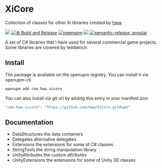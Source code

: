 # XiCore

Collection of classes for other Xi libraries created by [hww](https://github.com/hww)

![](https://img.shields.io/badge/unity-2018.3%20or%20later-green.svg)
[![⚙ Build and Release](https://github.com/hww/XiCore/actions/workflows/ci.yml/badge.svg)](https://github.com/hww/XiCore/actions/workflows/ci.yml)
[![openupm](https://img.shields.io/npm/v/com.hww.xicore?label=openupm&registry_uri=https://package.openupm.com)](https://openupm.com/packages/com.hww.xicore/)
[![](https://img.shields.io/github/license/hww/XiCore.svg)](https://github.com/hww/XiCore/blob/master/LICENSE)
[![semantic-release: angular](https://img.shields.io/badge/semantic--release-angular-e10079?logo=semantic-release)](https://github.com/semantic-release/semantic-release)

 
A set of C# libraries that I have used for several commercial game projects. Some libraries are covered by testbench.

## Install

The package is available on the openupm registry. You can install it via openupm-cli.

```bash
openupm add com.hww.xicore
```
You can also install via git url by adding this entry in your manifest.json

```bash
"com.hww.xicore": "https://github.com/hww/XiCore.git#upm"
```
## Documentation

- DataStructures the data containers
- Delegates alternative delegates
- Extensions the extensions for some of C# classes 
- StringTools the string manipulation library
- UnityAttributes the custom attributes
- UnityExtensions the extensions for some of Unity 3D classes 

   
 
